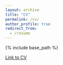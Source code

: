 ```yaml
---
layout: archive
title: "CV"
permalink: /cv/
author_profile: true
redirect_from:
  - /resume
---
```


{% include base_path %}

[Link to CV](http://mleventh.github.io/files/Matthew_Leventhal_CV_2021.pdf)

<!-- Education
======
* B.A. in Biology and Mathematics, Bowdoin College 2017
* Ph.D in Computational and Systems Biology, MIT 2024 (expected)

Work experience
======
* Summer 2014: Research Assistant
  * Bowdoin College
  * Duties included: Things and stuff
  * Supervisor: Vladimir Douhovnikoff

* Fall 2015: Research Assistant
  * Github University
  * Duties included: Merging pull requests
  * Supervisor: Professor Hub
  
Skills
======
* Skill 1
* Skill 2
  * Sub-skill 2.1
  * Sub-skill 2.2
  * Sub-skill 2.3
* Skill 3

Publications
======
  <ul>{% for post in site.publications %}
    {% include archive-single-cv.html %}
  {% endfor %}</ul>
  
Talks
======
  <ul>{% for post in site.talks %}
    {% include archive-single-talk-cv.html %}
  {% endfor %}</ul>
  
Teaching
======
  <ul>{% for post in site.teaching %}
    {% include archive-single-cv.html %}
  {% endfor %}</ul>
  
Service and leadership
======
* Currently signed in to 43 different slack teams
 -->
